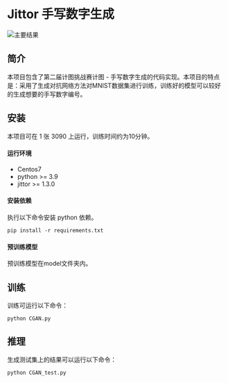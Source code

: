 # Jittor 手写数字生成


![主要结果](https://github.com/thenot123/jittor/tree/main/result/result.png)



## 简介

本项目包含了第二届计图挑战赛计图 - 手写数字生成的代码实现。本项目的特点是：采用了生成对抗网络方法对MNIST数据集进行训练，训练好的模型可以较好的生成想要的手写数字编号。

## 安装

本项目可在 1 张 3090 上运行，训练时间约为10分钟。

#### 运行环境
- Centos7
- python >= 3.9
- jittor >= 1.3.0

#### 安装依赖
执行以下命令安装 python 依赖。
```
pip install -r requirements.txt
```

#### 预训练模型
预训练模型在model文件夹内。


## 训练
训练可运行以下命令：
```
python CGAN.py
```


## 推理


生成测试集上的结果可以运行以下命令：

```
python CGAN_test.py
```

